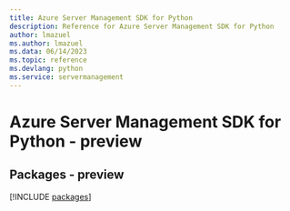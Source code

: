 ```yaml
---
title: Azure Server Management SDK for Python
description: Reference for Azure Server Management SDK for Python
author: lmazuel
ms.author: lmazuel
ms.data: 06/14/2023
ms.topic: reference
ms.devlang: python
ms.service: servermanagement
---
```

# Azure Server Management SDK for Python - preview
## Packages - preview
[!INCLUDE [packages](server-management-index.md)]